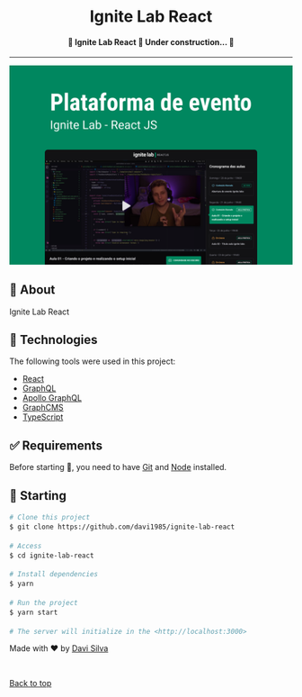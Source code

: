 <h1 align="center">Ignite Lab React</h1>

<h4 align="center">
	🚧  Ignite Lab React 🚀 Under construction...  🚧
</h4>

<hr>

<p>
  <img src="./src/assets/screenshot.png"/>
</p>

## :dart: About

Ignite Lab React

## :rocket: Technologies

The following tools were used in this project:

- [React](https://pt-br.reactjs.org/)
- [GraphQL](https://https://graphql.org/)
- [Apollo GraphQL](https://www.apollographql.com/)
- [GraphCMS](https://hygraph.com/)
- [TypeScript](https://www.typescriptlang.org/)

## :white_check_mark: Requirements

Before starting :checkered_flag:, you need to have [Git](https://git-scm.com) and [Node](https://nodejs.org/en/) installed.

## :checkered_flag: Starting

```bash
# Clone this project
$ git clone https://github.com/davi1985/ignite-lab-react

# Access
$ cd ignite-lab-react

# Install dependencies
$ yarn

# Run the project
$ yarn start

# The server will initialize in the <http://localhost:3000>
```

Made with :heart: by <a href="https://github.com/davi1985" target="_blank">Davi Silva</a>

&#xa0;

<a href="#top">Back to top</a>

